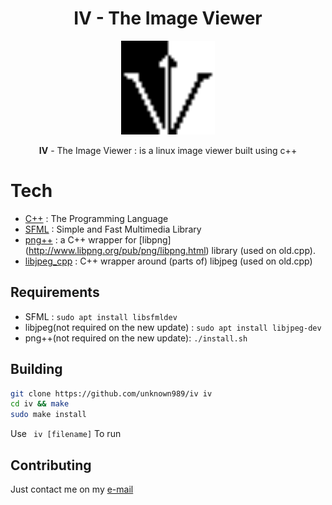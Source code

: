 # <h1 align=center>IV - The Image Viewer</h1>

<p align="center"><img src="https://raw.githubusercontent.com/unknown989/iv/main/images/logo.png" width="150" height="150"/></p>
 

<p align=center> <b>IV</b> -  The Image Viewer :  is a linux image viewer built using c++</p>

# Tech
* [C++](https://en.wikipedia.org/wiki/C%2B%2B) : The Programming Language
* [SFML](https://www.sfml-dev.org) : Simple and Fast Multimedia Library
* [png++](https://www.nongnu.org/pngpp) : a C++ wrapper for [libpng]  (http://www.libpng.org/pub/png/libpng.html) library (used on old.cpp).
* [libjpeg_cpp](https://github.com/md81544/libjpeg_cpp) : C++ wrapper around (parts of) libjpeg (used on old.cpp)
## Requirements
* SFML : ```sudo apt install libsfmldev```
* libjpeg(not required on the new update) : ```sudo apt install libjpeg-dev```
* png++(not required on the new update): ```./install.sh``` 

## Building
```sh
git clone https://github.com/unknown989/iv iv
cd iv && make
sudo make install
```
Use ``` iv [filename]``` To run

## Contributing
Just contact me on my <a href="mailto:unknown989@protonmail.com">e-mail</a>
